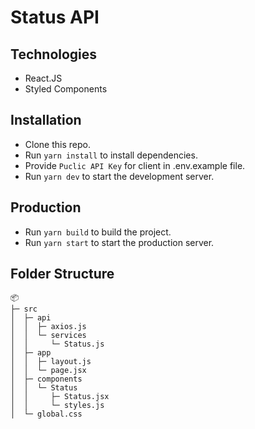 # Status API

## Technologies

- React.JS
- Styled Components

## Installation

- Clone this repo.
- Run `yarn install` to install dependencies.
- Provide `Puclic API Key` for client in .env.example file.
- Run `yarn dev` to start the development server.

## Production

- Run `yarn build` to build the project.
- Run `yarn start` to start the production server.

## Folder Structure

```
📦 
├─ src
│  ├─ api
│  │  ├─ axios.js
│  │  └─ services
│  │     └─ Status.js
│  ├─ app
│  │  ├─ layout.js
│  │  └─ page.jsx
│  ├─ components
│  │  └─ Status
│  │     ├─ Status.jsx
│  │     └─ styles.js
│  └─ global.css
```